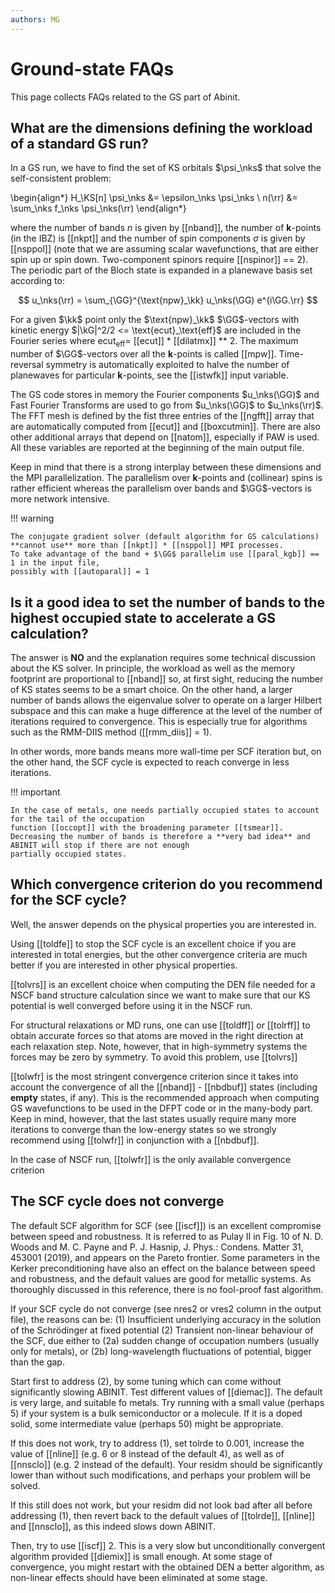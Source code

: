 ```yaml
---
authors: MG
---
```


# Ground-state FAQs

This page collects FAQs related to the GS part of Abinit.

## What are the dimensions defining the workload of a standard GS run?

In a GS run, we have to find the set of KS orbitals $\psi_\nks$ that solve the self-consistent problem:

\begin{align*}
H_\KS[n] \psi_\nks &= \epsilon_\nks \psi_\nks \\
n(\rr) &= \sum_\nks f_\nks \psi_\nks(\rr)
\end{align*}

where the number of bands $n$ is given by [[nband]], the number of **k**-points (in the IBZ) is [[nkpt]]
and the number of spin components $\sigma$ is given by [[nsppol]]  (note that we are assuming scalar wavefunctions,
that are either spin up or spin down. 
Two-component spinors require [[nspinor]] == 2).
The periodic part of the Bloch state is expanded in a planewave basis set according to:

$$
u_\nks(\rr) = \sum_{\GG}^{\text{npw}_\kk} u_\nks(\GG) e^{i\GG.\rr}
$$

For a given $\kk$ point only the $\text{npw}_\kk$ $\GG$-vectors with kinetic energy
$|\kG|^2/2 <= \text{ecut}_\text{eff}$ are included in the Fourier series
where $\text{ecut}_\text{eff} =$ [[ecut]] * [[dilatmx]] ** 2.
The maximum number of $\GG$-vectors over all the **k**-points is called [[mpw]].
Time-reversal symmetry is automatically exploited to halve the number of planewaves for
particular **k**-points, see the [[istwfk]] input variable.

The GS code stores in memory the Fourier components $u_\nks(\GG)$ and Fast Fourier Transforms
are used to go from $u_\nks(\GG)$ to $u_\nks(\rr)$.
The FFT mesh is defined by the fist three entries of the [[ngfft]] array that are automatically
computed from [[ecut]] and [[boxcutmin]].
There are also other additional arrays that depend on [[natom]], especially if PAW is used.
All these variables are reported at the beginning of the main output file.

Keep in mind that there is a strong interplay between these dimensions and the MPI parallelization.
The parallelism over **k**-points and (collinear) spins is rather efficient
whereas the parallelism over bands and $\GG$-vectors is more network intensive.

!!! warning

    The conjugate gradient solver (default algorithm for GS calculations)
    **cannot use** more than [[nkpt]] * [[nsppol]] MPI processes.
    To take advantage of the band + $\GG$ parallelim use [[paral_kgb]] == 1 in the input file,
    possibly with [[autoparal]] = 1

## Is it a good idea to set the number of bands to the highest occupied state to accelerate a GS calculation?

The answer is **NO** and the explanation requires some technical discussion about the KS solver.
In principle, the workload as well as the memory footprint are proportional to [[nband]] so, at first sight,
reducing the number of KS states seems to be a smart choice.
On the other hand, a larger number of bands allows the eigenvalue solver to operate on a larger Hilbert subspace
and this can make a huge difference at the level of the number of iterations required to convergence.
This is especially true for algorithms such as the RMM-DIIS method ([[rmm_diis]] = 1).

In other words, more bands means more wall-time per SCF iteration but, on the other hand,
the SCF cycle is expected to reach converge in less iterations.

!!! important

    In the case of metals, one needs partially occupied states to account for the tail of the occupation
    function [[occopt]] with the broadening parameter [[tsmear]].
    Decreasing the number of bands is therefore a **very bad idea** and ABINIT will stop if there are not enough
    partially occupied states.

## Which convergence criterion do you recommend for the SCF cycle?

Well, the answer depends on the physical properties you are interested in.

Using [[toldfe]] to stop the SCF cycle is an excellent choice if you are interested in total energies,
but the other convergence criteria are much better if you are interested in other physical properties.

[[tolvrs]] is an excellent choice when computing the DEN file needed for a NSCF band structure calculation
since we want to make sure that our KS potential is well converged before using it in the NSCF run.

For structural relaxations or MD runs, one can use [[toldff]] or [[tolrff]] to obtain accurate forces
so that atoms are moved in the right direction at each relaxation step.
Note, however, that in high-symmetry systems the forces may be zero by symmetry.
To avoid this problem, use [[tolvrs]]

[[tolwfr] is the most stringent convergence criterion since it takes into account the convergence of
all the [[nband]] - [[nbdbuf]] states (including **empty** states, if any).
This is the recommended approach when computing GS wavefunctions to be used in the DFPT code
or in the many-body part.
Keep in mind, however, that the last states usually require many more iterations to converge than the
low-energy states so we strongly recommend using [[tolwfr]] in conjunction with a [[nbdbuf]].

In the case of NSCF run, [[tolwfr]] is the only available convergence criterion

## The SCF cycle does not converge

The default SCF algorithm for SCF (see [[iscf]]) is an excellent compromise between speed and robustness.
It is referred to as Pulay II in Fig. 10 of
N. D. Woods and M. C. Payne and P. J. Hasnip, J. Phys.: Condens. Matter 31, 453001 (2019),
and appears on the Pareto frontier.
Some parameters in the Kerker preconditioning have also an effect on the balance between speed and robustness,
and the default values are good for metallic systems.
As thoroughly discussed in this reference, there is no fool-proof fast algorithm.

If your SCF cycle do not converge (see nres2 or vres2 column in the output file), the reasons can be:
(1) Insufficient underlying accuracy in the solution of the Schrödinger at fixed potential
(2) Transient non-linear behaviour of the SCF, due either to
    (2a) sudden change of occupation numbers (usually only for metals), or
    (2b) long-wavelength fluctuations of potential, bigger than the gap.

Start first to address (2), by some tuning which can come without significantly slowing ABINIT.
Test different values of [[diemac]].
The default is very large, and suitable fo metals.
Try running with a small value (perhaps 5) if your system is a bulk semiconductor or a molecule.
If it is a doped solid, some intermediate value (perhaps 50) might be appropriate.

If this does not work, try to address (1), set tolrde to 0.001, increase the value of [[nline]]
(e.g. 6 or 8 instead of the default 4), as well as of [[nnsclo]]  (e.g. 2 instead of the default).
Your residm should be significantly lower than without such modifications, and perhaps your problem will be solved.

If this still does not work, but your residm did not look bad after all before addressing (1),
then revert back to the default values of [[tolrde]], [[nline]] and [[nnsclo]], as this indeed slows down ABINIT.

Then, try to use [[iscf]] 2.
This is a very slow but unconditionally convergent algorithm provided [[diemix]] is small enough.
At some stage of convergence, you might restart with the obtained DEN a better algorithm,
as non-linear effects should have been eliminated at some stage.
